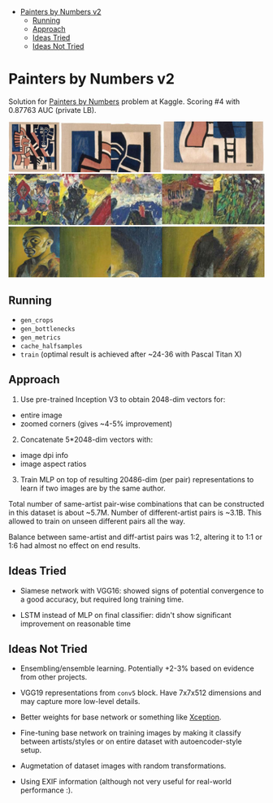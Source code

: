 <!-- TOC depthFrom:1 depthTo:6 withLinks:1 updateOnSave:1 orderedList:0 -->

- [Painters by Numbers v2](#painters-by-numbers-v2)
	- [Running](#running)
	- [Approach](#approach)
	- [Ideas Tried](#ideas-tried)
	- [Ideas Not Tried](#ideas-not-tried)

<!-- /TOC -->

# Painters by Numbers v2

Solution for [Painters by Numbers](https://www.kaggle.com/c/painter-by-numbers) problem at Kaggle. Scoring #4 with 0.87763 AUC (private LB).


![a](a.jpg)
![a](b.jpg)
![a](c.jpg)


## Running

- `gen_crops`
- `gen_bottlenecks`
- `gen_metrics`
- `cache_halfsamples`
- `train` (optimal result is achieved after ~24-36 with Pascal Titan X)

## Approach

1. Use pre-trained Inception V3 to obtain 2048-dim vectors for:
  - entire image
  - zoomed corners (gives ~4-5% improvement)


2. Concatenate 5*2048-dim vectors with:
  - image dpi info
  - image aspect ratios


3. Train MLP on top of resulting 20486-dim (per pair) representations to learn if two images are by the same author.

Total number of same-artist pair-wise combinations that can be constructed in this dataset is about ~5.7M. Number of different-artist pairs is ~3.1B. This allowed to train on unseen different pairs all the way.

Balance between same-artist and diff-artist pairs was 1:2, altering it to 1:1 or 1:6 had almost no effect on end results.

## Ideas Tried

- Siamese network with VGG16: showed signs of potential convergence to a good accuracy, but required long training time.

- LSTM instead of MLP on final classifier: didn't show significant improvement on reasonable time


## Ideas Not Tried

- Ensembling/ensemble learning. Potentially +2-3% based on evidence from other projects.

- VGG19 representations from `conv5` block. Have 7x7x512 dimensions and may capture more low-level details.

- Better weights for base network or something like [Xception](https://github.com/fchollet/keras/blob/master/keras/applications/xception.py).

- Fine-tuning base network on training images by making it classify between artists/styles or on entire dataset with autoencoder-style setup.

- Augmetation of dataset images with random transformations.

- Using EXIF information (although not very useful for real-world performance :).
